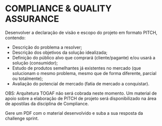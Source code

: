 # COMPLIANCE & QUALITY ASSURANCE

Desenvolver a declaração de visão e escopo do projeto em formato PITCH, contendo:
 - Descrição do problema a resolver;
 - Descrição dos objetivos da solução idealizada;
 - Definição do público alvo que comprará (cliente/pagante) e/ou usará a solução (consumidor);
 - Estudo de produtos semelhantes já existentes no mercado (que solucionam o mesmo problema, mesmo que de forma diferente, parcial ou totalmente);
 - Avaliação do potencial de mercado (fatia de mercado a conquistar).
 
OBS: Arquitetura TOGAF não será cobrada neste momento.
Um material de apoio sobre a elaboração de PITCH de projeto será disponibilizado na área de apostilas da disciplina de Compliance.

Gere um PDF com o material desenvolvido e suba a sua resposta da challenge sprint. 